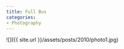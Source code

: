 ```yaml
---
title: Full Bus
categories:
- Photography
---
```


![]({{ site.url }}/assets/posts/2010/photo1.jpg)
